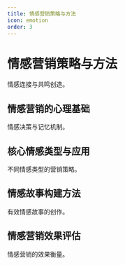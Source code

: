```yaml
---
title: 情感营销策略与方法
icon: emotion
order: 3
---
```


# 情感营销策略与方法

情感连接与共鸣创造。

## 情感营销的心理基础

情感决策与记忆机制。

## 核心情感类型与应用

不同情感类型的营销策略。

## 情感故事构建方法

有效情感故事的创作。

## 情感营销效果评估

情感营销的效果衡量。

